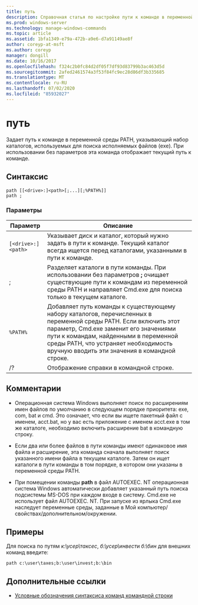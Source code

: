 ```yaml
---
title: путь
description: Справочная статья по настройке пути к команде в переменной среды PATH с указанием набора каталогов, используемых для поиска исполняемых файлов (exe).
ms.prod: windows-server
ms.technology: manage-windows-commands
ms.topic: article
ms.assetid: 1bfa1349-e79a-472b-a9e6-d7a91149ae8f
author: coreyp-at-msft
ms.author: coreyp
manager: dongill
ms.date: 10/16/2017
ms.openlocfilehash: f324c2b0fc84d2df05f7df93d83799b3ac463d5d
ms.sourcegitcommit: 2afed2461574a3f53f84fc9ec28d86df3b335685
ms.translationtype: MT
ms.contentlocale: ru-RU
ms.lasthandoff: 07/02/2020
ms.locfileid: "85932027"
---
```

# <a name="path"></a>путь

Задает путь к команде в переменной среды PATH, указывающий набор каталогов, используемых для поиска исполняемых файлов (exe). При использовании без параметров эта команда отображает текущий путь к команде.

## <a name="syntax"></a>Синтаксис

```
path [[<drive>:]<path>[;...][;%PATH%]]
path ;
```

### <a name="parameters"></a>Параметры

| Параметр | Описание |
|--|--|
| `[<drive>:]<path>` | Указывает диск и каталог, который нужно задать в пути к команде. Текущий каталог всегда ищется перед каталогами, указанными в пути к команде. |
| ; | Разделяет каталоги в пути команды. При использовании без параметров **;** очищает существующие пути к командам из переменной среды PATH и направляет Cmd.exe для поиска только в текущем каталоге. |
| `%PATH%` | Добавляет путь команды к существующему набору каталогов, перечисленных в переменной среды PATH. Если включить этот параметр, Cmd.exe заменит его значениями пути к командам, найденными в переменной среды PATH, что устраняет необходимость вручную вводить эти значения в командной строке. |
| /? | Отображение справки в командной строке. |

## <a name="remarks"></a>Комментарии


- Операционная система Windows выполняет поиск по расширениям имен файлов по умолчанию в следующем порядке приоритета: exe, com, bat и cmd. Это означает, что если вы ищете пакетный файл с именем, acct.bat, но у вас есть приложение с именем acct.exe в том же каталоге, необходимо включить расширение bat в командную строку.

- Если два или более файлов в пути команды имеют одинаковое имя файла и расширение, эта команда сначала выполняет поиск указанного имени файла в текущем каталоге. Затем он ищет каталоги в пути команды в том порядке, в котором они указаны в переменной среды PATH.

- При помещении команды **path** в файл AUTOEXEC. NT операционная система Windows автоматически добавляет указанный путь поиска подсистемы MS-DOS при каждом входе в систему. Cmd.exe не использует файл AUTOEXEC. NT. При запуске из ярлыка Cmd.exe наследует переменные среды, заданные в Мой компьютер/свойствах/дополнительном/окружении.

## <a name="examples"></a>Примеры

Для поиска по путям *к:\усер\таксес*, *б:\усер\инвест*и *б:\бин* для внешних команд введите:

```
path c:\user\taxes;b:\user\invest;b:\bin
```

## <a name="additional-references"></a>Дополнительные ссылки

- [Условные обозначения синтаксиса команд командной строки](command-line-syntax-key.md)
